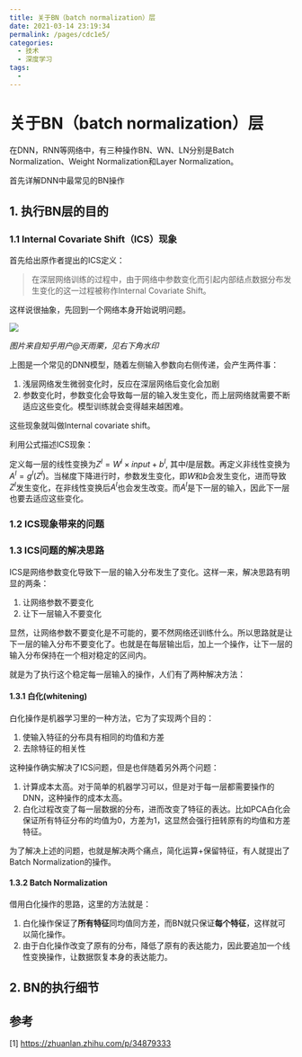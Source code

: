 ```yaml
---
title: 关于BN（batch normalization）层
date: 2021-03-14 23:19:34
permalink: /pages/cdc1e5/
categories:
  - 技术
  - 深度学习
tags:
  -
---
```

# 关于BN（batch normalization）层

在DNN，RNN等网络中，有三种操作BN、WN、LN分别是Batch Normalization、Weight Normalization和Layer Normalization。

首先详解DNN中最常见的BN操作

## 1. 执行BN层的目的

### 1.1 Internal Covariate Shift（ICS）现象

首先给出原作者提出的ICS定义：

> 在深层网络训练的过程中，由于网络中参数变化而引起内部结点数据分布发生变化的这一过程被称作Internal Covariate Shift。

这样说很抽象，先回到一个网络本身开始说明问题。

![](https://murray-pic-1254317211.cos.ap-guangzhou.myqcloud.com/gitee_bak/20200729110733.png)

*图片来自知乎用户@天雨栗，见右下角水印*

上图是一个常见的DNN模型，随着左侧输入参数向右侧传递，会产生两件事：

1. 浅层网络发生微弱变化时，反应在深层网络后变化会加剧
2. 参数变化时，参数变化会导致每一层的输入发生变化，而上层网络就需要不断适应这些变化。模型训练就会变得越来越困难。

这些现象就叫做Internal covariate shift。

利用公式描述ICS现象：

定义每一层的线性变换为$Z^l = W^l \times input + b^l$, 其中$l$是层数。再定义非线性变换为$A^l = g^l(Z^l)$。当梯度下降进行时，参数发生变化，即$W$和$b$会发生变化，进而导致$Z^l$发生变化，在非线性变换后$A^l$也会发生改变。而$A^l$是下一层的输入，因此下一层也要去适应这些变化。

### 1.2 ICS现象带来的问题



### 1.3 ICS问题的解决思路

ICS是网络参数变化导致下一层的输入分布发生了变化。这样一来，解决思路有明显的两条：

1. 让网络参数不要变化
2. 让下一层输入不要变化

显然，让网络参数不要变化是不可能的，要不然网络还训练什么。所以思路就是让下一层的输入分布不要变化了。也就是在每层输出后，加上一个操作，让下一层的输入分布保持在一个相对稳定的区间内。

就是为了执行这个稳定每一层输入的操作，人们有了两种解决方法：

#### 1.3.1 白化(whitening)

白化操作是机器学习里的一种方法，它为了实现两个目的：

1. 使输入特征的分布具有相同的均值和方差
2. 去除特征的相关性

这种操作确实解决了ICS问题，但是也伴随着另外两个问题：

1. 计算成本太高。对于简单的机器学习可以，但是对于每一层都需要操作的DNN，这种操作的成本太高。
2. 白化过程改变了每一层数据的分布，进而改变了特征的表达。比如PCA白化会保证所有特征分布的均值为0，方差为1，这显然会强行扭转原有的均值和方差特征。

为了解决上述的问题，也就是解决两个痛点，简化运算+保留特征，有人就提出了Batch Normalization的操作。

#### 1.3.2 Batch Normalization

借用白化操作的思路，这里的方法就是：

1. 白化操作保证了**所有特征**同均值同方差，而BN就只保证**每个特征**，这样就可以简化操作。
2. 由于白化操作改变了原有的分布，降低了原有的表达能力，因此要追加一个线性变换操作，让数据恢复本身的表达能力。



## 2. BN的执行细节

## 参考

[1] https://zhuanlan.zhihu.com/p/34879333